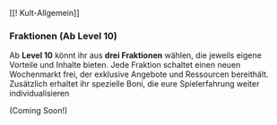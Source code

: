 [[‎‎‎‎‎‎! Kult-Allgemein‎‎]]


### Fraktionen (Ab Level 10)

Ab **Level 10** könnt ihr aus **drei Fraktionen** wählen, die jeweils eigene Vorteile und Inhalte bieten. Jede Fraktion schaltet einen neuen Wochenmarkt frei, der exklusive Angebote und Ressourcen bereithält. Zusätzlich erhaltet ihr spezielle Boni, die eure Spielerfahrung weiter individualisieren



(Coming Soon!)
